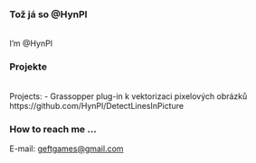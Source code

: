 ### Tož já so @HynPl
<br>
I’m @HynPl

### Projekte
<br>
Projects:
- Grassopper plug-in k vektorizaci pixelových obrázků
<br>
https://github.com/HynPl/DetectLinesInPicture

### How to reach me ...
E-mail: geftgames@gmail.com
